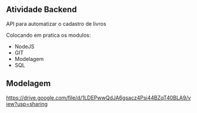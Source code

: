 ## Atividade Backend

API para automatizar o cadastro de livros

Colocando em pratica os modulos:
- NodeJS
- GIT
- Modelagem 
- SQL

## Modelagem

https://drive.google.com/file/d/1LDEPwwQdJA6gsacz4Psi44BZqT40BLA9/view?usp=sharing
